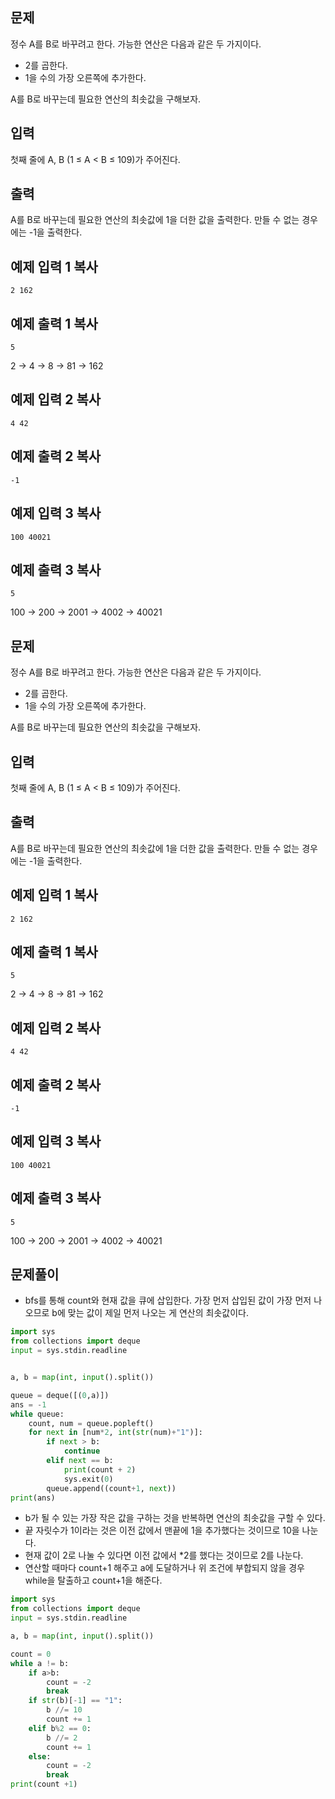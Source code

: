 ## 문제

정수 A를 B로 바꾸려고 한다. 가능한 연산은 다음과 같은 두 가지이다.

- 2를 곱한다.
- 1을 수의 가장 오른쪽에 추가한다. 

A를 B로 바꾸는데 필요한 연산의 최솟값을 구해보자.

## 입력

첫째 줄에 A, B (1 ≤ A < B ≤ 109)가 주어진다.

## 출력

A를 B로 바꾸는데 필요한 연산의 최솟값에 1을 더한 값을 출력한다. 만들 수 없는 경우에는 -1을 출력한다.

## 예제 입력 1 복사

```
2 162
```

## 예제 출력 1 복사

```
5
```

2 → 4 → 8 → 81 → 162

## 예제 입력 2 복사

```
4 42
```

## 예제 출력 2 복사

```
-1
```

## 예제 입력 3 복사

```
100 40021
```

## 예제 출력 3 복사

```
5
```

100 → 200 → 2001 → 4002 → 40021
## 문제

정수 A를 B로 바꾸려고 한다. 가능한 연산은 다음과 같은 두 가지이다.

- 2를 곱한다.
- 1을 수의 가장 오른쪽에 추가한다. 

A를 B로 바꾸는데 필요한 연산의 최솟값을 구해보자.

## 입력

첫째 줄에 A, B (1 ≤ A < B ≤ 109)가 주어진다.

## 출력

A를 B로 바꾸는데 필요한 연산의 최솟값에 1을 더한 값을 출력한다. 만들 수 없는 경우에는 -1을 출력한다.

## 예제 입력 1 복사

```
2 162
```

## 예제 출력 1 복사

```
5
```

2 → 4 → 8 → 81 → 162

## 예제 입력 2 복사

```
4 42
```

## 예제 출력 2 복사

```
-1
```

## 예제 입력 3 복사

```
100 40021
```

## 예제 출력 3 복사

```
5
```

100 → 200 → 2001 → 4002 → 40021

## 문제풀이
- bfs를 통해 count와 현재 값을 큐에 삽입한다. 가장 먼저 삽입된 값이 가장 먼저 나오므로 b에 맞는 값이 제일 먼저 나오는 게 연산의 최솟값이다.
```python
import sys
from collections import deque
input = sys.stdin.readline


a, b = map(int, input().split())

queue = deque([(0,a)])
ans = -1
while queue:
    count, num = queue.popleft()
    for next in [num*2, int(str(num)+"1")]:
        if next > b:
            continue
        elif next == b:
            print(count + 2)
            sys.exit(0)
        queue.append((count+1, next))
print(ans)
```

- b가 될 수 있는 가장 작은 값을 구하는 것을 반복하면 연산의 최솟값을 구할 수 있다.
- 끝 자릿수가 1이라는 것은 이전 값에서 맨끝에 1을 추가했다는 것이므로 10을 나눈다.
- 현재 값이 2로 나눌 수 있다면 이전 값에서 *2를 했다는 것이므로 2를 나눈다.
- 연산할 때마다 count+1 해주고 a에 도달하거나 위 조건에 부합되지 않을 경우 while을 탈출하고 count+1을 해준다.

```python
import sys
from collections import deque
input = sys.stdin.readline

a, b = map(int, input().split())

count = 0
while a != b:
    if a>b:
        count = -2
        break
    if str(b)[-1] == "1":
        b //= 10
        count += 1
    elif b%2 == 0:
        b //= 2
        count += 1
    else:
        count = -2
        break
print(count +1)
